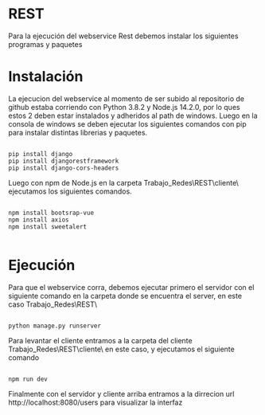 # REST

Para la ejecución del webservice Rest debemos instalar los siguientes programas y paquetes


# Instalación

La ejecucion del webservice al momento de ser subido al repositorio de github estaba corriendo con Python 3.8.2 y Node.js 14.2.0, por lo ques estos 2 deben estar instalados y adheridos al path de windows.
Luego en la consola de windows se deben ejecutar los siguientes comandos con pip para instalar distintas librerias y paquetes.

```

pip install django
pip install djangorestframework
pip install django-cors-headers

```

Luego con npm de Node.js en la carpeta Trabajo_Redes\REST\cliente\ ejecutamos los siguientes comandos.

```

npm install bootsrap-vue
npm install axios
npm install sweetalert


```

# Ejecución

Para que el webservice corra, debemos ejecutar primero el servidor con el siguiente comando en la carpeta donde se encuentra el server, en este caso Trabajo_Redes\REST\

```

python manage.py runserver

```

Para levantar el cliente entramos a la carpeta del cliente Trabajo_Redes\REST\cliente\ en este caso, y ejecutamos el siguiente comando

```

npm run dev

```

Finalmente con el servidor y cliente arriba entramos a la dirrecion url http://localhost:8080/users para visualizar la interfaz
